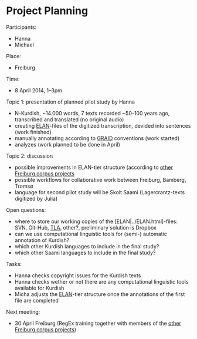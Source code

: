 # Project Planning

Participants:
* Hanna
* Michael

Place:
* Freiburg

Time:
* 8 April 2014, 1–3pm

Topic 1: presentation of planned pilot study by Hanna
* N-Kurdish, ~14.000 words, 7 texts recorded ~50-100 years ago, transcribed and translated (no original audio)
* creating [ELAN](../ELAN.html)-files of the digitized transcription, devided into sentences (work finished)
* manually annotating according to [GRAID](../GRAID.html) conventions (work started)
* analyzes (work planned to be done in April)

Topic 2: discussion
* possible improvements in ELAN-tier structure (according to [other Freiburg corpus projects](/freiburg/freiburg.html)
* possible workflows for collaborative work between Freiburg, Bamberg, Tromsø
* language for second pilot study will be Skolt Saami (Lagercrantz-texts digitized by Julia)

Open questions:
* where to store our working copies of the [ELAN|../ELAN.html]-files: SVN, Git-Hub, [TLA](../TLA.html), other?, preliminary solution is Dropbox
* can we use computational linguistic tools for (semi-) automatic annotation of Kurdish?
* which other Kurdish languages to include in the final study?
* which other Saami languages to include in the final study?

Tasks:
* Hanna checks copyright issues for the Kurdish texts
* Hanna checks wether or not there are any computational linguistic tools available for Kurdish
* Micha adjusts the [ELAN](../ELAN.html)-tier structure once the annotations of the first file are completed

Next meeting:
* 30 April Freiburg (RegEx training together with members of the [other Freiburg corpus projects](/freiburg/freiburg.html))
